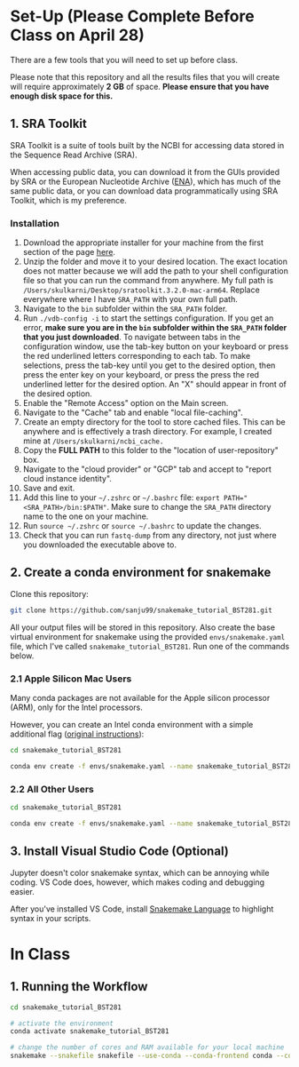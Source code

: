 # Set-Up (Please Complete Before Class on April 28)

There are a few tools that you will need to set up before class.

Please note that this repository and all the results files that you will create will require approximately <b>2 GB</b> of space. <b>Please ensure that you have enough disk space for this.</b>

## 1. SRA Toolkit

SRA Toolkit is a suite of tools built by the NCBI for accessing data stored in the Sequence Read Archive (SRA). 

When accessing public data, you can download it from the GUIs provided by SRA or the European Nucleotide Archive (<a href="https://www.ebi.ac.uk/ena/browser/" target="_blank">ENA</a>), which has much of the same public data, or you can download data programmatically using SRA Toolkit, which is my preference.

### Installation

1. Download the appropriate installer for your machine from the first section of the page <a href="https://github.com/ncbi/sra-tools/wiki/01.-Downloading-SRA-Toolkit" target="_blank">here</a>.
2. Unzip the folder and move it to your desired location. The exact location does not matter because we will add the path to your shell configuration file so that you can run the command from anywhere. My full path is `/Users/skulkarni/Desktop/sratoolkit.3.2.0-mac-arm64`. Replace everywhere where I have `SRA_PATH` with your own full path.
3. Navigate to the `bin` subfolder within the `SRA_PATH` folder.
4. Run `./vdb-config -i` to start the settings configuration. If you get an error, <b>make sure you are in the `bin` subfolder within the `SRA_PATH` folder that you just downloaded</b>. To navigate between tabs in the configuration window, use the tab-key button on your keyboard or press the red underlined letters corresponding to each tab. To make selections, press the tab-key until you get to the desired option, then press the enter key on your keyboard, or press the press the red underlined letter for the desired option. An "X" should appear in front of the desired option.
5. Enable the "Remote Access" option on the Main screen.
6. Navigate to the "Cache" tab and enable "local file-caching".
8. Create an empty directory for the tool to store cached files. This can be anywhere and is effectively a trash directory. For example, I created mine at `/Users/skulkarni/ncbi_cache.`
9. Copy the <b>FULL PATH</b> to this folder to the "location of user-repository" box.
10. Navigate to the "cloud provider" or "GCP" tab and accept to "report cloud instance identity".
11. Save and exit.
12. Add this line to your `~/.zshrc` or `~/.bashrc` file: `export PATH="<SRA_PATH>/bin:$PATH"`. Make sure to change the `SRA_PATH` directory name to the one on your machine.
13. Run `source ~/.zshrc` or `source ~/.bashrc` to update the changes.
14. Check that you can run `fastq-dump` from any directory, not just where you downloaded the executable above to.

## 2. Create a conda environment for snakemake

Clone this repository:

```bash
git clone https://github.com/sanju99/snakemake_tutorial_BST281.git
```

All your output files will be stored in this repository. Also create the base virtual environment for snakemake using the provided `envs/snakemake.yaml` file, which I've called `snakemake_tutorial_BST281`. Run one of the commands below.

### 2.1 Apple Silicon Mac Users

Many conda packages are not available for the Apple silicon processor (ARM), only for the Intel processors. 

However, you can create an Intel conda environment with a simple additional flag (<a href="https://blog.rtwilson.com/how-to-create-an-x64-intel-conda-environment-on-your-apple-silicon-mac-arm-conda-install/" target="_blank">original instructions</a>):

```bash
cd snakemake_tutorial_BST281

conda env create -f envs/snakemake.yaml --name snakemake_tutorial_BST281 --platform osx-64 
```

### 2.2 All Other Users

```bash
cd snakemake_tutorial_BST281

conda env create -f envs/snakemake.yaml --name snakemake_tutorial_BST281
```

## 3. Install Visual Studio Code (Optional)

Jupyter doesn't color snakemake syntax, which can be annoying while coding. VS Code does, however, which makes coding and debugging easier.

After you've installed VS Code, install <a href="https://marketplace.visualstudio.com/items?itemName=Snakemake.snakemake-lang" target="_blank">Snakemake Language</a> to highlight syntax in your scripts.

# In Class

## 1. Running the Workflow

```bash
cd snakemake_tutorial_BST281

# activate the environment
conda activate snakemake_tutorial_BST281

# change the number of cores and RAM available for your local machine
snakemake --snakefile snakefile --use-conda --conda-frontend conda --configfile config.yaml --cores 8 --resources mem_mb=8000
```
